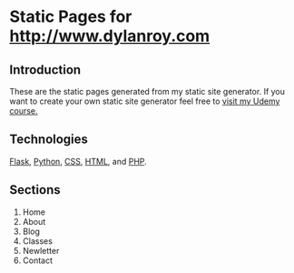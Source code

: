 Static Pages for http://www.dylanroy.com
========
## Introduction
These are the static pages generated from my static site generator. If you want to create your own static site generator feel free to [visit my Udemy course.](#Udemy)

## Technologies
[Flask](http://flask.pocoo.org/), 
[Python](http://www.python.org/), 
[CSS](http://www.w3.org/Style/CSS/Overview.en.html), 
[HTML](http://www.w3.org/TR/html5/), and 
[PHP](http://www.php.net/).

## Sections
1. Home
2. About
3. Blog
4. Classes
5. Newletter
5. Contact
